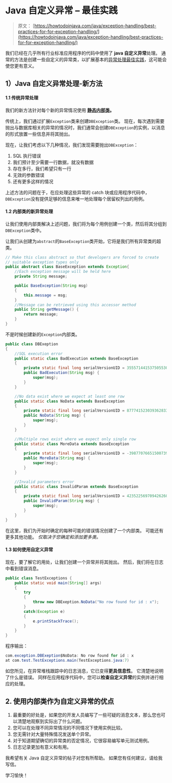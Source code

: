 # Java 自定义异常 – 最佳实践

> 原文： [https://howtodoinjava.com/java/exception-handling/best-practices-for-for-exception-handling/](https://howtodoinjava.com/java/exception-handling/best-practices-for-for-exception-handling/)

我们已经在几乎所有行业标准应用程序的代码中使用了 **java 自定义异常**处理。 通常的方法是创建一些自定义的异常类，以扩展基本的[异常处理最佳实践](https://docs.oracle.com/javase/8/docs/api/java/lang/Exception.html "Exception class")，这可能会使您更有意义。

## 1）Java 自定义异常处理-新方法

#### 1.1 传统异常处理

我们的新方法针对每个新的异常情况使用 **[静态内部类](https://docs.oracle.com/javase/tutorial/java/javaOO/nested.html)。**

传统上，我们通过扩展`Exception`类来创建`DBException`类。 现在，每次遇到需要抛出与数据库相关的异常的情况时，我们通常会创建`DBException`的实例，以消息的形式放置一些信息并将其抛出。

现在，让我们考虑以下几种情况，我们发现需要抛出`DBException`：

1.  SQL 执行错误
2.  我们预计至少需要一行数据，就没有数据
3.  存在多行，我们希望只有一行
4.  无效的参数错误
5.  还有更多这样的情况

上述方法的问题在于，在应处理这些异常的 catch 块或应用程序代码中，`DBException`没有提供足够的信息来唯一地处理每个居留权列出的用例。

#### 1.2 内部类的新异常处理

让我们使用内部类解决上述问题，我们将为每个用例创建一个类，然后将其分组到`DBException`类中。

让我们从创建为`abstract`的`BaseException`类开始，它将是我们所有异常类的超类。

```java
// Make this class abstract so that developers are forced to create
// suitable exception types only
public abstract class BaseException extends Exception{
	//Each exception message will be held here
	private String message;

	public BaseException(String msg)
	{
		this.message = msg;
	}
	//Message can be retrieved using this accessor method
	public String getMessage() {
		return message;
	}
}

```

不是时候创建新的`Exception`内部类。

```java
public class DBExeption
{
	//SQL execution error
	public static class BadExecution extends BaseException
	{
		private static final long serialVersionUID = 3555714415375055302L;
		public BadExecution(String msg) {
			super(msg);
		}
	}

	//No data exist where we expect at least one row
	public static class NoData extends BaseException
	{
		private static final long serialVersionUID = 8777415230393628334L;
		public NoData(String msg) {
			super(msg);
		}
	}

	//Multiple rows exist where we expect only single row
	public static class MoreData extends BaseException
	{
		private static final long serialVersionUID = -3987707665150073980L;
		public MoreData(String msg) {
			super(msg);
		}
	}

	//Invalid parameters error
	public static class InvalidParam extends BaseException
	{
		private static final long serialVersionUID = 4235225697094262603L;
		public InvalidParam(String msg) {
			super(msg);
		}
	}
}

```

在这里，我们为开始时确定的每种可能的错误情况创建了一个内部类。 可能还有更多其他功能。 *仅取决于您确定和添加更多类。*

#### 1.3 如何使用自定义异常

现在，要了解它的用处，让我们创建一个异常并将其抛出。 然后，我们将在日志中看到错误消息。

```java
public class TestExceptions {
	public static void main(String[] args)
	{
		try
		{
			throw new DBExeption.NoData("No row found for id : x");
		}
		catch(Exception e)
		{
			e.printStackTrace();
		}
	}
}

```

程序输出：

```java
com.exception.DBExeption$NoData: No row found for id : x
at com.test.TestExceptions.main(TestExceptions.java:7)

```

如您所见，在异常堆栈跟踪中的日志消息，它已变得**更具信息性**。 它清楚地说明了什么是错误。 同样在应用程序代码中，您可以**检查自定义异常**的实例并进行相应的处理。

## 2\. 使用内部类作为自定义异常的优点

1.  最重要的好处是，如果您的开发人员编写了一些可疑的消息文本，那么您也可以清楚地观察到实际出了什么问题。
2.  您可以在处理不同异常情况的不同情况下使用实例比较。
3.  您无需针对大量特殊情况发送单个异常。
4.  对于知道期望确切的异常类的否定情况，它很容易编写单元测试用例。
5.  日志记录更加有意义和有用。

我希望有关 Java 自定义异常的帖子对您​​有所帮助。 如果您有任何建议，请给我写信。

学习愉快！